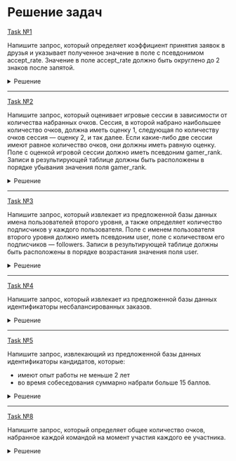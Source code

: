# Решение задач

[Task №1](https://stepik.org/lesson/1095762/step/1?unit=1106526)

Напишите запрос, который определяет коэффициент принятия заявок в друзья и указывает полученное значение в поле с псевдонимом accept_rate. Значение в поле accept_rate должно быть округлено до 2 знаков после запятой.

<details>
  <summary>Решение</summary>

  ```sql
  SELECT ROUND(IFNULL(
      (SELECT COUNT(DISTINCT requester_id, accepter_id)
       FROM RequestsAccepted)
       /
      (SELECT COUNT(DISTINCT sender_id, send_to_id)
       FROM FriendRequests), 0), 2) AS accept_rate
  ```

</details>

---

[Task №2](https://stepik.org/lesson/1095762/step/2?unit=1106526)

Напишите запрос, который оценивает игровые сессии в зависимости от количества набранных очков. Сессия, в которой набрано наибольшее количество очков, должна иметь оценку 1, следующая по количеству очков сессия — оценку 2, и так далее. Если какие-либо две сессии имеют равное количество очков, они должны иметь равную оценку.
Поле с оценкой игровой сессии должно иметь псевдоним gamer_rank.
Записи в результирующей таблице должны быть расположены в порядке убывания значения поля gamer_rank.
<details>
  <summary>Решение</summary>

  ```sql
  SELECT score, 
         (SELECT COUNT(DISTINCT score) 
          FROM Scores 
          WHERE score >= S.score) AS gamer_rank
  FROM Scores AS S
  ORDER BY gamer_rank DESC
  ```

</details>

---

[Task №3](https://stepik.org/lesson/1095762/step/3?unit=1106526)

Напишите запрос, который извлекает из предложенной базы данных имена пользователей второго уровня, а также определяет количество подписчиков у каждого пользователя.
Поле с именем пользователя второго уровня должно иметь псевдоним user, поле с количеством его подписчиков — followers.
Записи в результирующей таблице должны быть расположены в порядке возрастания значения поля user.
<details>
  <summary>Решение</summary>

  ```sql
  SELECT followee AS user,
         COUNT(*) AS followers
  FROM Follow
  WHERE EXISTS (SELECT follower
                FROM Follow AS InnerFollow
                WHERE  follower = Follow.followee)
  GROUP BY user
  ORDER BY user;
  ```

</details>

---

[Task №4](https://stepik.org/lesson/1095762/step/4?unit=1106526)

Напишите запрос, который извлекает из предложенной базы данных идентификаторы несбалансированных заказов.
<details>
  <summary>Решение</summary>

  ```sql
  SELECT id
  FROM Orders
  WHERE quantity > ALL(SELECT SUM(quantity) / COUNT(product_id)
                       FROM Orders
                       GROUP BY id);
  ```

</details>

---

[Task №5](https://stepik.org/lesson/1095762/step/5?unit=1106526)

Напишите запрос, извлекающий из предложенной базы данных идентификаторы кандидатов, которые:
* имеют опыт работы не меньше 2 лет
* во время собеседования суммарно набрали больше 15 баллов.
<details>
  <summary>Решение</summary>

  ```sql
  SELECT id
  FROM Candidates
  WHERE years_of_exp >= 2 
        AND (SELECT SUM(score)
             FROM Rounds
             WHERE interview_id = Candidates.interview_id) > 15;
  ```

</details>

---

[Task №8](https://stepik.org/lesson/1095762/step/8?unit=1106526)

Напишите запрос, который определяет общее количество очков, набранное каждой командой на момент участия каждого ее участника.
<details>
  <summary>Решение</summary>

  ```sql
  SELECT team, day,
         (SELECT SUM(score_points)
          FROM Scores
	      WHERE team = S.team AND day <= S.day
         ) AS total
  FROM Scores AS S
  ORDER BY team, day;
  ```

</details>
